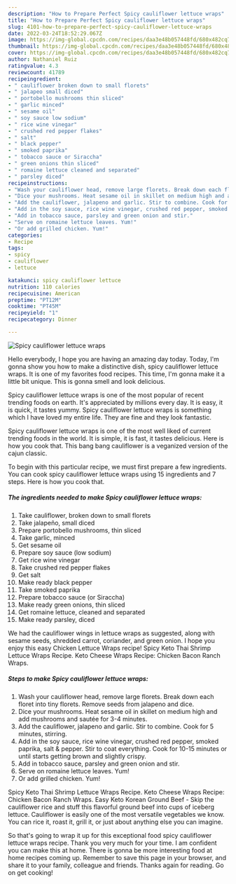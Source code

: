 ```yaml
---
description: "How to Prepare Perfect Spicy cauliflower lettuce wraps"
title: "How to Prepare Perfect Spicy cauliflower lettuce wraps"
slug: 4101-how-to-prepare-perfect-spicy-cauliflower-lettuce-wraps
date: 2022-03-24T18:52:29.067Z
image: https://img-global.cpcdn.com/recipes/daa3e48b057448fd/680x482cq70/spicy-cauliflower-lettuce-wraps-recipe-main-photo.jpg
thumbnail: https://img-global.cpcdn.com/recipes/daa3e48b057448fd/680x482cq70/spicy-cauliflower-lettuce-wraps-recipe-main-photo.jpg
cover: https://img-global.cpcdn.com/recipes/daa3e48b057448fd/680x482cq70/spicy-cauliflower-lettuce-wraps-recipe-main-photo.jpg
author: Nathaniel Ruiz
ratingvalue: 4.3
reviewcount: 41789
recipeingredient:
- " cauliflower broken down to small florets"
- " jalapeo small diced"
- " portobello mushrooms thin sliced"
- " garlic minced"
- " sesame oil"
- " soy sauce low sodium"
- " rice wine vinegar"
- " crushed red pepper flakes"
- " salt"
- " black pepper"
- " smoked paprika"
- " tobacco sauce or Siraccha"
- " green onions thin sliced"
- " romaine lettuce cleaned and separated"
- " parsley diced"
recipeinstructions:
- "Wash your cauliflower head, remove large florets. Break down each floret into tiny florets. Remove seeds from jalapeno and dice."
- "Dice your mushrooms. Heat sesame oil in skillet on medium high and add mushrooms and sautée for 3-4 minutes."
- "Add the cauliflower, jalapeno and garlic. Stir to combine. Cook for 5 minutes, stirring."
- "Add in the soy sauce, rice wine vinegar, crushed red pepper, smoked paprika, salt &amp; pepper. Stir to coat everything. Cook for 10-15 minutes or until starts getting brown and slightly crispy."
- "Add in tobacco sauce, parsley and green onion and stir."
- "Serve on romaine lettuce leaves. Yum!"
- "Or add grilled chicken. Yum!"
categories:
- Recipe
tags:
- spicy
- cauliflower
- lettuce

katakunci: spicy cauliflower lettuce 
nutrition: 110 calories
recipecuisine: American
preptime: "PT12M"
cooktime: "PT45M"
recipeyield: "1"
recipecategory: Dinner

---
```



![Spicy cauliflower lettuce wraps](https://img-global.cpcdn.com/recipes/daa3e48b057448fd/680x482cq70/spicy-cauliflower-lettuce-wraps-recipe-main-photo.jpg)

Hello everybody, I hope you are having an amazing day today. Today, I'm gonna show you how to make a distinctive dish, spicy cauliflower lettuce wraps. It is one of my favorites food recipes. This time, I'm gonna make it a little bit unique. This is gonna smell and look delicious.

Spicy cauliflower lettuce wraps is one of the most popular of recent trending foods on earth. It's appreciated by millions every day. It is easy, it is quick, it tastes yummy. Spicy cauliflower lettuce wraps is something which I have loved my entire life. They are fine and they look fantastic.

Spicy cauliflower lettuce wraps is one of the most well liked of current trending foods in the world. It is simple, it is fast, it tastes delicious. Here is how you cook that. This bang bang cauliflower is a veganized version of the cajun classic.


To begin with this particular recipe, we must first prepare a few ingredients. You can cook spicy cauliflower lettuce wraps using 15 ingredients and 7 steps. Here is how you cook that.

<!--inarticleads1-->

##### The ingredients needed to make Spicy cauliflower lettuce wraps:

1. Take  cauliflower, broken down to small florets
1. Take  jalapeño, small diced
1. Prepare  portobello mushrooms, thin sliced
1. Take  garlic, minced
1. Get  sesame oil
1. Prepare  soy sauce (low sodium)
1. Get  rice wine vinegar
1. Take  crushed red pepper flakes
1. Get  salt
1. Make ready  black pepper
1. Take  smoked paprika
1. Prepare  tobacco sauce (or Siraccha)
1. Make ready  green onions, thin sliced
1. Get  romaine lettuce, cleaned and separated
1. Make ready  parsley, diced


We had the cauliflower wings in lettuce wraps as suggested, along with sesame seeds, shredded carrot, coriander, and green onion. I hope you enjoy this easy Chicken Lettuce Wraps recipe! Spicy Keto Thai Shrimp Lettuce Wraps Recipe. Keto Cheese Wraps Recipe: Chicken Bacon Ranch Wraps. 

<!--inarticleads2-->

##### Steps to make Spicy cauliflower lettuce wraps:

1. Wash your cauliflower head, remove large florets. Break down each floret into tiny florets. Remove seeds from jalapeno and dice.
1. Dice your mushrooms. Heat sesame oil in skillet on medium high and add mushrooms and sautée for 3-4 minutes.
1. Add the cauliflower, jalapeno and garlic. Stir to combine. Cook for 5 minutes, stirring.
1. Add in the soy sauce, rice wine vinegar, crushed red pepper, smoked paprika, salt &amp; pepper. Stir to coat everything. Cook for 10-15 minutes or until starts getting brown and slightly crispy.
1. Add in tobacco sauce, parsley and green onion and stir.
1. Serve on romaine lettuce leaves. Yum!
1. Or add grilled chicken. Yum!


Spicy Keto Thai Shrimp Lettuce Wraps Recipe. Keto Cheese Wraps Recipe: Chicken Bacon Ranch Wraps. Easy Keto Korean Ground Beef - Skip the cauliflower rice and stuff this flavorful ground beef into cups of iceberg lettuce. Cauliflower is easily one of the most versatile vegetables we know. You can rice it, roast it, grill it, or just about anything else you can imagine. 

So that's going to wrap it up for this exceptional food spicy cauliflower lettuce wraps recipe. Thank you very much for your time. I am confident you can make this at home. There is gonna be more interesting food at home recipes coming up. Remember to save this page in your browser, and share it to your family, colleague and friends. Thanks again for reading. Go on get cooking!
